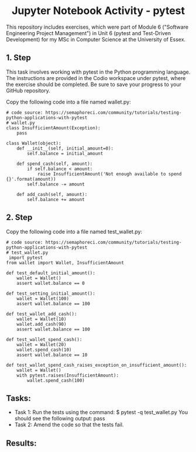 <h1 align = "center"> Jupyter Notebook Activity - pytest </h1>

This repository includes exercises, which were part of Module 6 ("Software Engineering Project Management") in Unit 6 (pytest and Test-Driven Development) for my MSc in Computer Science at the University of Essex.

## 1. Step

This task involves working with pytest in the Python programming language. The instructions are provided in the Codio workspace under pytest, where the exercise should be completed. Be sure to save your progress to your GitHub repository.

Copy the following code into a file named wallet.py:

```
# code source: https://semaphoreci.com/community/tutorials/testing-python-applications-with-pytest
# wallet.py
class InsufficientAmount(Exception):
    pass
  
class Wallet(object):
    def __init__(self, initial_amount=0):
        self.balance = initial_amount
 
    def spend_cash(self, amount):
        if self.balance < amount:
            raise InsufficientAmount('Not enough available to spend {}'.format(amount))
        self.balance -= amount
 
    def add_cash(self, amount):
        self.balance += amount
```

## 2. Step

Copy the following code into a file named test_wallet.py:

```
# code source: https://semaphoreci.com/community/tutorials/testing-python-applications-with-pytest
# test_wallet.py
 import pytest
from wallet import Wallet, InsufficientAmount

def test_default_initial_amount():
    wallet = Wallet()
    assert wallet.balance == 0
 
def test_setting_initial_amount():
    wallet = Wallet(100)
    assert wallet.balance == 100
 
def test_wallet_add_cash():
    wallet = Wallet(10)
    wallet.add_cash(90)
    assert wallet.balance == 100
 
def test_wallet_spend_cash():
    wallet = Wallet(20)
    wallet.spend_cash(10)
    assert wallet.balance == 10
 
def test_wallet_spend_cash_raises_exception_on_insufficient_amount():
    wallet = Wallet()
    with pytest.raises(InsufficientAmount):
        wallet.spend_cash(100)
```

## Tasks:

- Task 1: Run the tests using the command: $ pytest -q test_wallet.py You should see the following output: pass
- Task 2: Amend the code so that the tests fail.

## Results:

